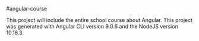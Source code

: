 #angular-course

This project will include the entire school course about Angular.
This project was generated with Angular CLI version 9.0.6 and the NodeJS version 10.16.3.